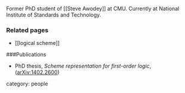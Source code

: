Former PhD student of [[Steve Awodey]] at CMU. Currently at National Institute of Standards and Technology.

### Related pages

* [[logical scheme]]

###Publications

* PhD thesis, _Scheme representation for first-order logic_, ([arXiv:1402.2600](http://arxiv.org/abs/1402.2600))

category: people
